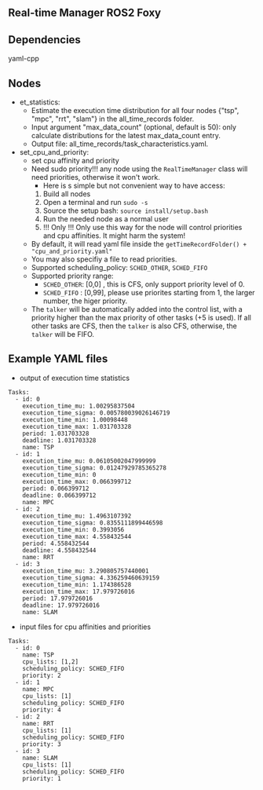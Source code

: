 ## Real-time Manager ROS2 Foxy

## Dependencies
yaml-cpp

## Nodes
- et_statistics: 
    - Estimate the execution time distribution for all four nodes {"tsp", "mpc", "rrt", "slam"} in the all_time_records folder.
    - Input argument "max_data_count" (optional, default is 50): only calculate distributions for the latest max_data_count entry.
    - Output file: all_time_records/task_characteristics.yaml.
- set_cpu_and_priority:
    - set cpu affinity and priority
    - Need sudo priority!!! any node using the `RealTimeManager` class will need priorities, otherwise it won't work.
        - Here is s simple but not convenient way to have access:
        1. Build all nodes
        1. Open a terminal and run `sudo -s`
        1. Source the setup bash: `source install/setup.bash`
        1. Run the needed node as a normal user
        1. !!! Only !!! Only use this way for the node will control priorities and cpu affinities. It might harm the system!
    - By default, it will read yaml file inside the `getTimeRecordFolder() + "cpu_and_priority.yaml"`
    - You may also specifiy a file to read priorities.
    - Supported scheduling_policy: `SCHED_OTHER`, `SCHED_FIFO`
    - Supported priority range:
        - `SCHED_OTHER`: [0,0] , this is CFS, only support priority level of 0.
        - `SCHED_FIFO` : [0,99], please use priorites starting from 1, the larger number, the higer priority.
    - The `talker` will be automatically added into the control list, with a priority higher than the max priority of other tasks (+5 is used). If all other tasks are CFS, then the `talker` is also CFS, otherwise, the `talker` will be FIFO.

## Example YAML files
- output of execution time statistics
```
Tasks:
  - id: 0
    execution_time_mu: 1.00295837504
    execution_time_sigma: 0.005780039026146719
    execution_time_min: 1.00098448
    execution_time_max: 1.031703328
    period: 1.031703328
    deadline: 1.031703328
    name: TSP
  - id: 1
    execution_time_mu: 0.06105002047999999
    execution_time_sigma: 0.01247929785365278
    execution_time_min: 0
    execution_time_max: 0.066399712
    period: 0.066399712
    deadline: 0.066399712
    name: MPC
  - id: 2
    execution_time_mu: 1.4963107392
    execution_time_sigma: 0.8355111899446598
    execution_time_min: 0.3993056
    execution_time_max: 4.558432544
    period: 4.558432544
    deadline: 4.558432544
    name: RRT
  - id: 3
    execution_time_mu: 3.290805757440001
    execution_time_sigma: 4.336259460639159
    execution_time_min: 1.174386528
    execution_time_max: 17.979726016
    period: 17.979726016
    deadline: 17.979726016
    name: SLAM
```

- input files for cpu affinities and priorities
```
Tasks:
  - id: 0
    name: TSP
    cpu_lists: [1,2]
    scheduling_policy: SCHED_FIFO
    priority: 2
  - id: 1
    name: MPC
    cpu_lists: [1]
    scheduling_policy: SCHED_FIFO
    priority: 4
  - id: 2
    name: RRT
    cpu_lists: [1]
    scheduling_policy: SCHED_FIFO
    priority: 3
  - id: 3
    name: SLAM
    cpu_lists: [1]
    scheduling_policy: SCHED_FIFO
    priority: 1
```